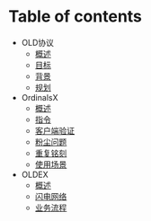 # Table of contents

* OLD协议
  * [概述](introduction/introduction.md)
  * [目标](introduction/goal.md)
  * [背景](introduction/background.md)
  * [规划](introduction/roadmap.md)
* OrdinalsX
  * [概述](OrdX/README.md)
  * [指令](OrdX/instruct.md)
  * [客户端验证](OrdX/appverify.md)
  * [粉尘问题](OrdX/dust.md)
  * [重复铭刻](OrdX/multiscribe.md)
  * [使用场景](OrdX/usecase.md)
* OLDEX
  * [概述](oldex/README.md)
  * [闪电网络](oldex/lightning.md)
  * [业务流程](oldex/workflow.md)
